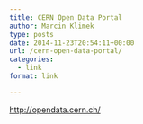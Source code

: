 ```yaml
---
title: CERN Open Data Portal
author: Marcin Klimek
type: posts
date: 2014-11-23T20:54:11+00:00
url: /cern-open-data-portal/
categories:
  - link
format: link

---
```

<p dir="ltr">
  <a href="http://opendata.cern.ch/">http://opendata.cern.ch/</a>
</p>

&nbsp;